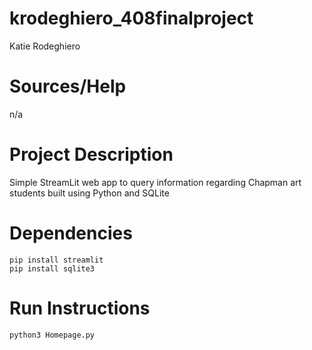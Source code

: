 # krodeghiero_408finalproject
Katie Rodeghiero

# Sources/Help
n/a

# Project Description
Simple StreamLit web app to query information regarding Chapman art students built using Python and SQLite

# Dependencies
```
pip install streamlit
pip install sqlite3
```

# Run Instructions
```
python3 Homepage.py
```

